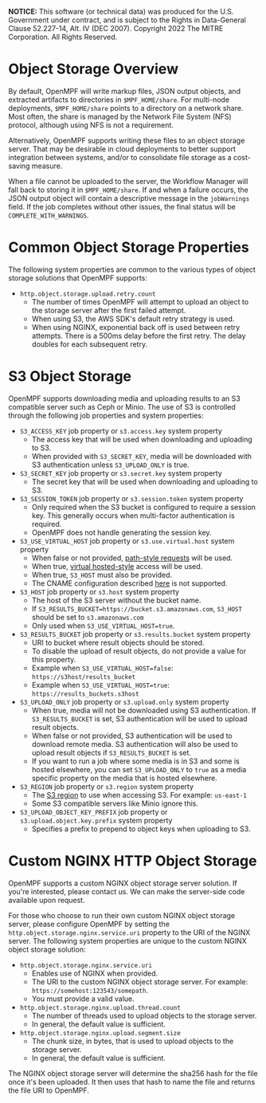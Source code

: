 **NOTICE:** This software (or technical data) was produced for the U.S. Government under contract, and is subject to the
Rights in Data-General Clause 52.227-14, Alt. IV (DEC 2007). Copyright 2022 The MITRE Corporation. All Rights Reserved.

# Object Storage Overview

By default, OpenMPF will write markup files, JSON output objects, and extracted artifacts to directories in
`$MPF_HOME/share`. For multi-node deployments, `$MPF_HOME/share` points to a directory on a network share.
Most often, the share is managed by the Network File System (NFS) protocol, although using NFS is not a requirement.

Alternatively, OpenMPF supports writing these files to an object storage server. That may be desirable in cloud
deployments to better support integration between systems, and/or to consolidate file storage as a cost-saving measure.

When a file cannot be uploaded to the server, the Workflow Manager will fall back to storing it in `$MPF_HOME/share`.
If and when a failure occurs, the JSON output object will contain a descriptive message in the `jobWarnings` field.
If the job completes without other issues, the final status will be `COMPLETE_WITH_WARNINGS`.

# Common Object Storage Properties

The following system properties are common to the various types of object storage solutions that
OpenMPF supports:

- `http.object.storage.upload.retry.count`
    - The number of times OpenMPF will attempt to upload an object to the storage server after the
      first failed attempt.
    - When using S3, the AWS SDK's default retry strategy is used.
    - When using NGINX, exponential back off is used between retry attempts. There is a 500ms
      delay before the first retry. The delay doubles for each subsequent retry.


# S3 Object Storage
OpenMPF supports downloading media and uploading results to an S3 compatible
server such as Ceph or Minio. The use of S3 is controlled through the
following job properties and system properties:

- `S3_ACCESS_KEY` job property or `s3.access.key` system property
    - The access key that will be used when downloading and uploading to S3.
    - When provided with `S3_SECRET_KEY`, media will be downloaded with S3
      authentication unless `S3_UPLOAD_ONLY` is true.
- `S3_SECRET_KEY` job property or `s3.secret.key` system property
    - The secret key that will be used when downloading and uploading to S3.
- `S3_SESSION_TOKEN` job property or `s3.session.token` system property
    - Only required when the S3 bucket is configured to require a session key.
      This generally occurs when multi-factor authentication is required.
    - OpenMPF does not handle generating the session key.
- `S3_USE_VIRTUAL_HOST` job property or `s3.use.virtual.host` system property
    - When false or not provided,
      [path-style requests](https://docs.aws.amazon.com/AmazonS3/latest/userguide/VirtualHosting.html#path-style-access)
      will be used.
    - When true,
      [virtual hosted-style](https://docs.aws.amazon.com/AmazonS3/latest/userguide/VirtualHosting.html#virtual-hosted-style-access)
      access will be used.
    - When true, `S3_HOST` must also be provided.
    - The CNAME configuration described
      [here](https://docs.aws.amazon.com/AmazonS3/latest/userguide/VirtualHosting.html#VirtualHostingCustomURLs)
      is not supported.
- `S3_HOST` job property or `s3.host` system property
    - The host of the S3 server without the bucket name.
    - If `S3_RESULTS_BUCKET=https://bucket.s3.amazonaws.com`, `S3_HOST` should be
      set to `s3.amazonaws.com`
    - Only used when `S3_USE_VIRTUAL_HOST=true`.
- `S3_RESULTS_BUCKET` job property or `s3.results.bucket` system property
    - URI to bucket where result objects should be stored.
    - To disable the upload of result objects, do not provide a value for this property.
    - Example when `S3_USE_VIRTUAL_HOST=false`: `https://s3host/results_bucket`
    - Example when `S3_USE_VIRTUAL_HOST=true`: `https://results_buckets.s3host`
- `S3_UPLOAD_ONLY` job property or `s3.upload.only` system property
    - When true, media will not be downloaded using S3 authentication.
      If `S3_RESULTS_BUCKET` is set, S3 authentication will be used to upload result objects.
    - When false or not provided, S3 authentication will be used to download remote media.
      S3 authentication will also be used to upload result objects if `S3_RESULTS_BUCKET` is set.
    - If you want to run a job where some media is in S3 and some is hosted elsewhere,
      you can set `S3_UPLOAD_ONLY` to `true` as a media specific property on the media that is hosted elsewhere.
- `S3_REGION` job property or `s3.region` system property
    - The [S3 region](https://docs.aws.amazon.com/general/latest/gr/rande.html#regional-endpoints)
      to use when accessing S3. For example: `us-east-1`
    - Some S3 compatible servers like Minio ignore this.
- `S3_UPLOAD_OBJECT_KEY_PREFIX` job property or `s3.upload.object.key.prefix` system property
    - Specifies a prefix to prepend to object keys when uploading to S3.


# Custom NGINX HTTP Object Storage

OpenMPF supports a custom NGINX object storage server solution. If you're interested, please contact us.
We can make the server-side code available upon request.

For those who choose to run their own custom NGINX object storage server, please configure OpenMPF by setting
the `http.object.storage.nginx.service.uri` property to the URI of the NGINX server.
The following system properties are unique to the custom NGINX object storage solution:

- `http.object.storage.nginx.service.uri`
    - Enables use of NGINX when provided.
    - The URI to the custom NGINX object storage server. For example:  `https://somehost:123543/somepath`.
    - You must provide a valid value.
- `http.object.storage.nginx.upload.thread.count`
    - The number of threads used to upload objects to the storage server.
    - In general, the default value is sufficient.
- `http.object.storage.nginx.upload.segment.size`
    - The chunk size, in bytes, that is used to upload objects to the storage server.
    - In general, the default value is sufficient.

The NGINX object storage server will determine the sha256 hash for the file once it's been uploaded.
It then uses that hash to name the file and returns the file URI to OpenMPF.


